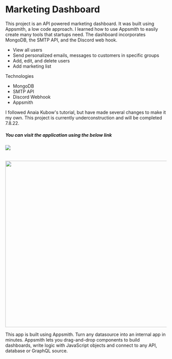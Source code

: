 

# Marketing Dashboard

This project is an API powered marketing dashboard. It was built using Appsmith, a low code approach. I learned how to use Appsmith to easily create many tools that startups need. The dashboard incorporates MongoDB, the SMTP API, and the Discord web hook.

<ul>
  <li>View all users</li>
  <li>Send personalized emails, messages to customers in specific groups</li>
<li>Add, edit, and delete users</li>
  <li>Add marketing list</li></ul>
  
  Technologies
  <ul>
  <li>MongoDB</li>
  <li>SMTP API</li>
  <li>Discord Webhook</li>
<li>Appsmith</li></ul>
  
I followed Anaia Kubow's tutorial, but have made several changes to make it my own. This project is currently underconstruction and will be completed 7.8.22. 

##### You can visit the application using the below link

###### [![](https://assets.appsmith.com/git-sync/Buttons.svg) ](https://app.appsmith.com/app/marketing-dashboard/customer-data-62bb984420ae3225cef34741)

<img src="https://user-images.githubusercontent.com/63388515/177248431-bf69307e-fc6d-4c2a-89e0-8d5d014e1c70.png" height=520 width=660/>

This app is built using Appsmith. Turn any datasource into an internal app in minutes. Appsmith lets you drag-and-drop components to build dashboards, write logic with JavaScript objects and connect to any API, database or GraphQL source.




